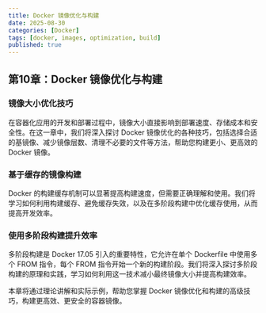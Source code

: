 ```yaml
---
title: Docker 镜像优化与构建
date: 2025-08-30
categories: [Docker]
tags: [docker, images, optimization, build]
published: true
---
```


## 第10章：Docker 镜像优化与构建

### 镜像大小优化技巧

在容器化应用的开发和部署过程中，镜像大小直接影响到部署速度、存储成本和安全性。在这一章中，我们将深入探讨 Docker 镜像优化的各种技巧，包括选择合适的基镜像、减少镜像层数、清理不必要的文件等方法，帮助您构建更小、更高效的 Docker 镜像。

### 基于缓存的镜像构建

Docker 的构建缓存机制可以显著提高构建速度，但需要正确理解和使用。我们将学习如何利用构建缓存、避免缓存失效，以及在多阶段构建中优化缓存使用，从而提高开发效率。

### 使用多阶段构建提升效率

多阶段构建是 Docker 17.05 引入的重要特性，它允许在单个 Dockerfile 中使用多个 FROM 指令，每个 FROM 指令开始一个新的构建阶段。我们将深入探讨多阶段构建的原理和实践，学习如何利用这一技术减小最终镜像大小并提高构建效率。

本章将通过理论讲解和实际示例，帮助您掌握 Docker 镜像优化和构建的高级技巧，构建更高效、更安全的容器镜像。